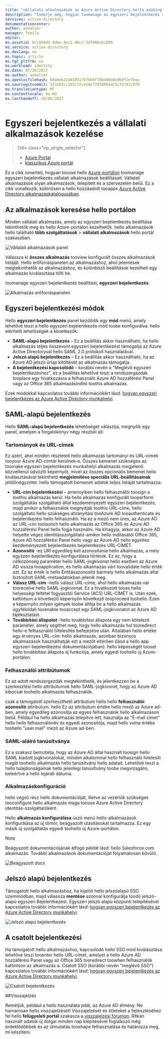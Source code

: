 ```yaml
---
title: "vállalati alkalmazások az Azure Active Directory hello aaaSingle bejelentkezés felügyeleti |} Microsoft Docs"
description: "Ismerje meg, hogyan toomanage az egyszeri bejelentkezés a vállalati alkalmazások hello Azure Active Directoryban"
services: active-directory
documentationcenter: 
author: asmalser
manager: femila
editor: 
ms.assetid: bcc954d3-ddbe-4ec2-96cc-3df996cbc899
ms.service: active-directory
ms.devlang: na
ms.topic: article
ms.tgt_pltfrm: na
ms.workload: identity
ms.date: 07/26/2017
ms.author: asmalser
ms.openlocfilehash: b0a8e622ab10517b7b69f786406b6e9b9f2e7eaa
ms.sourcegitcommit: 523283cc1b3c37c428e77850964dc1c33742c5f0
ms.translationtype: MT
ms.contentlocale: hu-HU
ms.lasthandoff: 10/06/2017
---
```

# <a name="managing-single-sign-on-for-enterprise-apps"></a>Egyszeri bejelentkezés a vállalati alkalmazások kezelése
> [!div class="op_single_selector"]
> * [Azure Portal](active-directory-enterprise-apps-manage-sso.md)
> * [klasszikus Azure portál](active-directory-sso-integrate-saas-apps.md)
> 

Ez a cikk ismerteti, hogyan toouse hello [Azure-portálon](https://portal.azure.com) toomanage egyszeri bejelentkezés vállalati alkalmazások beállításait. Vállalati alkalmazások olyan alkalmazások, telepített és a szervezetén belül. Ez a cikk vonatkozik, különösen a hello hozzáadott tooapps [Azure Active Directory alkalmazáskatalógusában](active-directory-appssoaccess-whatis.md#get-started-with-the-azure-ad-application-gallery). 

## <a name="finding-your-apps-in-hello-portal"></a>Az alkalmazások keresése hello portálon
Minden vállalati alkalmazás, amely az egyszeri bejelentkezés beállítása tekinthetők meg és hello Azure-portálon kezelhetők. hello alkalmazások hello található **több szolgáltatások** &gt; **vállalati alkalmazások** hello portál szakaszban. 

![Vállalati alkalmazások panel][1]

Válassza ki **összes alkalmazás** tooview konfigurált összes alkalmazások listáját. Hello erőforráspanelen az alkalmazáshoz, ahol jelentések megtekinthetők az alkalmazáshoz, és különböző beállítások kezelheti egy alkalmazás kiválasztása tölti be.

toomanage egyszeri bejelentkezés beállítást, **egyszeri bejelentkezés**.

![Alkalmazás erőforráspanelen][2]

## <a name="single-sign-on-modes"></a>Egyszeri bejelentkezési módok
Hello **egyszeri bejelentkezés** panel kezdődik egy **mód** menü, amely lehetővé teszi a hello egyszeri bejelentkezés mód toobe konfigurálva. hello elérhető lehetőségek a következők:

* **SAML-alapú bejelentkezés** – Ez a beállítás akkor használható, ha hello alkalmazás teljes összevont egyszeri bejelentkezést támogatja az Azure Active Directoryval hello SAML 2.0 protokoll használatával.
* **Jelszó alapú bejelentkezés** – Ez a beállítás akkor használható, ha az Azure AD jelszó űrlap kitöltését az alkalmazás támogatja.
* **A bejelentkezési kapcsolódó** – korábbi nevén a "Meglévő egyszeri bejelentkezéshez", ez a beállítás lehetővé teszi a rendszergazdák tooplace egy hivatkozásra a felhasználó Azure AD hozzáférési Panel vagy az Office 365 alkalmazásindító toothis alkalmazás.

Ezek módokkal kapcsolatos további információkért lásd: [hogyan egyszeri bejelentkezés az Azure Active Directory munkahelyi](active-directory-appssoaccess-whatis.md#how-does-single-sign-on-with-azure-active-directory-work).

## <a name="saml-based-sign-on"></a>SAML-alapú bejelentkezés
Hello **SAML-alapú bejelentkezés** lehetőséget választja, megnyílik egy panel, amelyen a forgatókönyv négy részből áll:

### <a name="domains-and-urls"></a>Tartományok és URL-címek
Ez azért, ahol minden részleteit hello alkalmazás tartományi és URL-címek tooyour Azure AD-címtár kerülnek-e. Összes bemenet szükséges az toomake egyszeri bejelentkezés munkahelyi alkalmazás megjelenő közvetlenül üdvözlő képernyőt, mivel az összes opcionális bemenet hello kiválasztásával tekinthető **megjelenítése speciális URL-beállításainak** jelölőnégyzetet. hello támogatott bemeneti adatok teljes listáját tartalmazza:

* **URL-cím bejelentkezési** – amennyiben hello felhasználói toosign a toothis alkalmazás kerül. Ha hello alkalmazás konfigurált tooperform szolgáltatás szolgáltató által kezdeményezett egyszeri bejelentkezés, majd amikor a felhasználók megnyitják toothis URL-címe, hello szolgáltató hello szükséges átirányítási tooAzure AD tooauthenticate és bejelentkezési hello felhasználó. Ha ez a mező nem üres, az Azure AD az URL-cím toolaunch hello alkalmazás az Office 365 és Azure AD hozzáférési Panel hello fogja használni. Ha kihagyja, akkor az Azure AD helyette végez identitásszolgáltató-amikor hello indításától Office 365, Azure AD hozzáférési Panel hello vagy az Azure AD hello egyetlen kezdeményezett bejelentkezés bejelentkezés URL-CÍMÉT.
* **Azonosító** -ez URI egyedileg kell azonosítania hello alkalmazás, a mely egyszeri bejelentkezés konfigurálása történik. Ez az, hogy a célközönség paraméter hello SAML-jogkivonat hello esetben az Azure AD vissza tooapplication, és hello alkalmazás várt toovalidate hello érték azt. Ez az érték is hello Entitásazonosító bármely hello alkalmazás által biztosított SAML-metaadatokban jelenik meg.
* **Válasz URL-cím** -hello válasz URL-címe, ahol hello alkalmazás vár tooreceive hello SAML-jogkivonat. Ez a hivatkozott tooas hello helyességi feltétel fogyasztói Service (ACS) URL-CÍMÉT is. Után ezek, kattintson a következő képernyőn következő tooproceed toohello. Ezen a képernyőn milyen igények toobe állítja be a hello alkalmazás ügyféloldali tooenable tooaccept egy SAML-jogkivonatot az Azure AD tájékoztatást.
* **Továbbítási állapotot** -hello továbbítási állapota egy nem kötelező paraméter, amely segíthet meg, hogy hello alkalmazás hol tooredirect hello-e felhasználói hitelesítés befejezése után. Általában hello értéke egy érvényes URL-cím: hello alkalmazás, azonban bizonyos alkalmazások használhatják ezt a mezőt eltérően (lásd a hello app egyszeri bejelentkezési dokumentációjában). hello képességét tooset hello továbbítási állapota új funkciója, amely egyedi toohello új Azure-portálon.

### <a name="user-attributes"></a>Felhasználói attribútumok
Ez az adott rendszergazdák megtekinthetik, és jelentkezzen be a szerkesztési hello attribútumok hello SAML-jogkivonat, hogy az Azure AD kibocsát toohello alkalmazás felhasználók.

csak a támogatott szerkeszthető attribútum hello hello **felhasználói azonosító** attribútum. hello Ez az attribútum értéke hello mező az Azure ad-ben, amely egyedileg azonosítja az egyes felhasználók hello alkalmazáson belül. Például ha hello alkalmazás telepítve lett, használja az "E-mail címet" hello hello felhasználónév és egyedi azonosítója, majd hello volna értéke toohello "user.mail" mező az Azure ad-ben.

### <a name="saml-signing-certificate"></a>SAML-aláíró tanúsítványa
Ez a szakasz bemutatja, hogy az Azure AD által használt toosign hello SAML kiadott jogkivonatokat, minden alkalommal hello felhasználó hitelesíti magát toohello alkalmazás hello tanúsítvány hello adatait. Lehetővé teszi a hello tulajdonságainak hello jelenlegi tanúsítvány toobe megvizsgálni, beleértve a hello lejárati dátuma.

### <a name="application-configuration"></a>Alkalmazáskonfiguráció
hello végső rész hello dokumentációját, illetve az vezérlők szükséges tooconfigure hello alkalmazás maga toouse Azure Active Directory identitás-szolgáltatóként.

Hello **alkalmazás konfigurálása** úszó menü hello-alkalmazások konfigurálása az új tömör, beágyazott utasításokat tartalmazza. Ez egy másik új szolgáltatás egyedi toohello új Azure-portálon.

> [!NOTE]
> Beágyazott dokumentációjának átfogó példát lásd: hello Salesforce.com alkalmazás. További alkalmazások dokumentációját folyamatosan bővülő.
> 
> 

![Beágyazott docs][3]

## <a name="password-based-sign-on"></a>Jelszó alapú bejelentkezés
Támogatott hello alkalmazáshoz, ha kijelöli hello jelszóalapú SSO üzemmódban, majd válassza **mentése** azonnal konfigurálja toodo jelszó-alapú egyszeri Bejelentkezést. Egyszeri jelszó alapú központi telepítésével kapcsolatos további információkért lásd: [hogyan egyszeri bejelentkezés az Azure Active Directory munkahelyi](active-directory-appssoaccess-whatis.md#how-does-single-sign-on-with-azure-active-directory-work).

![Jelszó alapú bejelentkezés][4]

## <a name="linked-sign-on"></a>A csatolt bejelentkezési
Ha támogatott hello alkalmazáshoz, kapcsolódó hello SSO mód kiválasztása lehetővé teszi tooenter hello URL-címet, amelyet a hello Azure AD hozzáférési Panel vagy az Office 365 tooredirect toowhen felhasználók kattintson az alkalmazás a. Csatolt SSO (korábbi nevén "meglévő SSO") kapcsolatos további információkért lásd: [hogyan egyszeri bejelentkezés az Azure Active Directory munkahelyi](active-directory-appssoaccess-whatis.md#how-does-single-sign-on-with-azure-active-directory-work).

![Csatolt bejelentkezés][5]

##<a name="feedback"></a>Visszajelzés

Reméljük, például a hello használata jobb, az Azure AD élmény. Ne hamarosan hello visszajelzését! Visszajelzését és ötleteket a fejlesztéséhez fel hello **felügyeleti portál** szakasza a [visszajelzési fórumon](https://feedback.azure.com/forums/169401-azure-active-directory/category/162510-admin-portal).  Ritkán használt adatok új dolgai minden nap kiépítésével foglalkozó még érdeklődőbbek és az útmutatás tooshape felhasználása és határozza meg, mi készíteni.

[1]: ./media/active-directory-enterprise-apps-manage-sso/enterprise-apps-blade.PNG
[2]: ./media/active-directory-enterprise-apps-manage-sso/enterprise-apps-sso-blade.PNG
[3]: ./media/active-directory-enterprise-apps-manage-sso/enterprise-apps-blade-embedded-docs.PNG
[4]: ./media/active-directory-enterprise-apps-manage-sso/enterprise-apps-blade-password-sso.PNG
[5]: ./media/active-directory-enterprise-apps-manage-sso/enterprise-apps-blade-linked-sso.PNG
